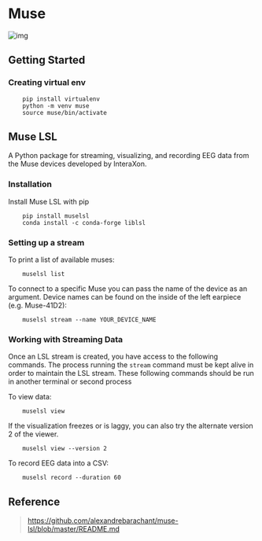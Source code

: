 # Muse
![img](https://github.com/alexandrebarachant/muse-lsl/blob/master/blinks.png?raw=true)

## Getting Started

### Creating virtual env
``` 
    pip install virtualenv
    python -m venv muse
    source muse/bin/activate
```

## Muse LSL
A Python package for streaming, visualizing, and recording EEG data from the Muse devices developed by InteraXon.

### Installation
Install Muse LSL with pip

```
    pip install muselsl
    conda install -c conda-forge liblsl
```
### Setting up a stream
To print a list of available muses:

```
    muselsl list
```

To connect to a specific Muse you can pass the name of the device as an argument. Device names can be found on the inside of the left earpiece (e.g. Muse-41D2):

```
    muselsl stream --name YOUR_DEVICE_NAME
```

### Working with Streaming Data

Once an LSL stream is created, you have access to the following commands.
The process running the `stream` command must be kept alive in order to maintain the LSL stream. 
These following commands should be run in another terminal or second process

To view data:
```
    muselsl view
```

If the visualization freezes or is laggy, you can also try the alternate version 2 of the viewer. 
```
    muselsl view --version 2
```

To record EEG data into a CSV:
```
    muselsl record --duration 60  
```

## Reference 
> https://github.com/alexandrebarachant/muse-lsl/blob/master/README.md




















